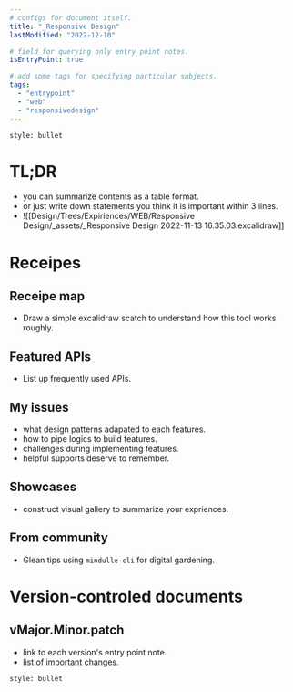 ```yaml
---
# configs for document itself.
title: "_Responsive Design"
lastModified: "2022-12-10"

# field for querying only entry point notes.
isEntryPoint: true

# add some tags for specifying particular subjects.
tags:
  - "entrypoint"
  - "web"
  - "responsivedesign"
---
```

```toc
style: bullet
```

# TL;DR
- you can summarize contents as a table format.
- or just write down statements you think it is important within 3 lines.
- ![[Design/Trees/Expiriences/WEB/Responsive Design/_assets/_Responsive Design 2022-11-13 16.35.03.excalidraw]]

# Receipes
## Receipe map
- Draw a simple excalidraw scatch to understand how this tool works roughly.

## Featured APIs
- List up frequently used APIs.

## My issues
- what design patterns adapated to each features.
- how to pipe logics to build features.
- challenges during implementing features.
- helpful supports deserve to remember.

## Showcases
- construct visual gallery to summarize your expriences.

## From community
- Glean tips using `mindulle-cli` for digital gardening.

# Version-controled documents
## vMajor.Minor.patch
- link to each version's entry point note.
- list of important changes.


```toc
style: bullet
```
